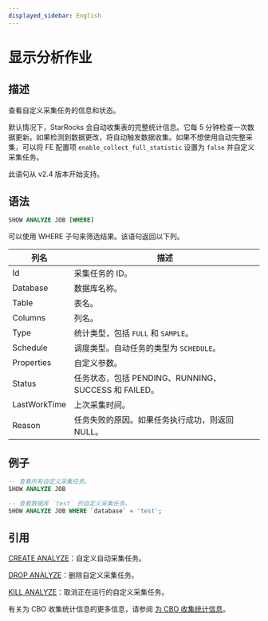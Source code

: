 ```yaml
---
displayed_sidebar: English
---
```


# 显示分析作业

## 描述

查看自定义采集任务的信息和状态。

默认情况下，StarRocks 会自动收集表的完整统计信息。它每 5 分钟检查一次数据更新。如果检测到数据更改，将自动触发数据收集。如果不想使用自动完整采集，可以将 FE 配置项 `enable_collect_full_statistic` 设置为 `false` 并自定义采集任务。

此语句从 v2.4 版本开始支持。

## 语法

```SQL
SHOW ANALYZE JOB [WHERE]
```

可以使用 WHERE 子句来筛选结果。该语句返回以下列。

| **列名**   | **描述**                                              |
| ------------ | ------------------------------------------------------------ |
| Id           | 采集任务的 ID。                               |
| Database     | 数据库名称。                                           |
| Table        | 表名。                                              |
| Columns      | 列名。                                            |
| Type         | 统计类型，包括 `FULL` 和 `SAMPLE`。       |
| Schedule     | 调度类型。自动任务的类型为 `SCHEDULE`。 |
| Properties   | 自定义参数。                                           |
| Status       | 任务状态，包括 PENDING、RUNNING、SUCCESS 和 FAILED。 |
| LastWorkTime | 上次采集时间。                             |
| Reason       | 任务失败的原因。如果任务执行成功，则返回 NULL。 |

## 例子

```SQL
-- 查看所有自定义采集任务。
SHOW ANALYZE JOB

-- 查看数据库 `test` 的自定义采集任务。
SHOW ANALYZE JOB WHERE `database` = 'test';
```

## 引用

[CREATE ANALYZE](../data-definition/CREATE_ANALYZE.md)：自定义自动采集任务。

[DROP ANALYZE](../data-definition/DROP_ANALYZE.md)：删除自定义采集任务。

[KILL ANALYZE](../data-definition/KILL_ANALYZE.md)：取消正在运行的自定义采集任务。

有关为 CBO 收集统计信息的更多信息，请参阅 [为 CBO 收集统计信息](../../../using_starrocks/Cost_based_optimizer.md)。